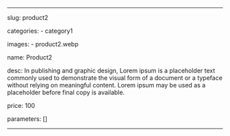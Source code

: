 ---

slug: product2

categories:
    - category1

images: 
    - product2.webp

name: Product2

desc: In publishing and graphic design, Lorem ipsum is a placeholder text commonly used to demonstrate the visual form of a document or a typeface without relying on meaningful content. Lorem ipsum may be used as a placeholder before final copy is available.

price: 100

parameters: []

---